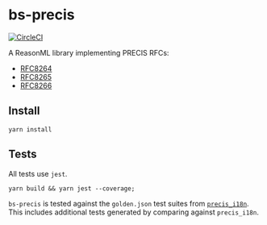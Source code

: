 # bs-precis

[![CircleCI](https://circleci.com/gh/NineFX/bs-precis.svg?style=shield)](https://circleci.com/gh/NineFX/bs-precis)

A ReasonML library implementing PRECIS RFCs:

* [RFC8264](https://tools.ietf.org/html/rfc8264)
* [RFC8265](https://tools.ietf.org/html/rfc8265)
* [RFC8266](https://tools.ietf.org/html/rfc8266)

## Install

```
yarn install
```

## Tests

All tests use `jest`. 

```
yarn build && yarn jest --coverage;
```

`bs-precis` is tested against the `golden.json` test suites from [`precis_i18n`](https://github.com/byllyfish/precis_i18n). This includes additional tests generated by comparing against `precis_i18n`.
